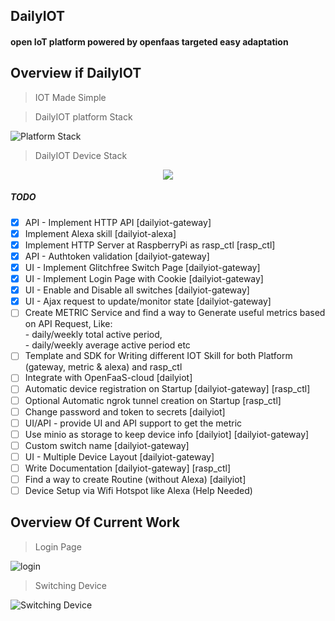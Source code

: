 ## DailyIOT
#### open IoT platform powered by openfaas targeted easy adaptation

## Overview if DailyIOT
> IOT Made Simple
   
    
> DailyIOT platform Stack 

![Platform Stack](https://farm1.staticflickr.com/886/42417890132_50ae4d91e7_b.jpg)

> DailyIOT Device Stack

<p align="center">
   <img src="https://farm2.staticflickr.com/1750/42468785871_f50f33d489_b.jpg">
</p>


##### TODO
- [x] API - Implement HTTP API [dailyiot-gateway]
- [x] Implement Alexa skill [dailyiot-alexa]
- [X] Implement HTTP Server at RaspberryPi as rasp_ctl [rasp_ctl]
- [x] API - Authtoken validation [dailyiot-gateway]
- [x] UI - Implement Glitchfree Switch Page [dailyiot-gateway]
- [x] UI - Implement Login Page with Cookie [dailyiot-gateway]
- [x] UI - Enable and Disable all switches [dailyiot-gateway]
- [x] UI - Ajax request to update/monitor state [dailyiot-gateway] 
- [ ] Create METRIC Service and find a way to Generate useful metrics based on API Request, Like:  
      - daily/weekly total active period,  
      - daily/weekly average active period etc
- [ ] Template and SDK for Writing different IOT Skill for both Platform (gateway, metric & alexa) and rasp_ctl
- [ ] Integrate with OpenFaaS-cloud [dailyiot]
- [ ] Automatic device registration on Startup [dailyiot-gateway] [rasp_ctl]
- [ ] Optional Automatic ngrok tunnel creation on Startup [rasp_ctl]
- [ ] Change password and token to secrets [dailyiot]
- [ ] UI/API - provide UI and API support to get the metric     
- [ ] Use minio as storage to keep device info [dailyiot] [dailyiot-gateway]
- [ ] Custom switch name [dailyiot-gateway]
- [ ] UI - Multiple Device Layout [dailyiot-gateway]
- [ ] Write Documentation [dailyiot-gateway] [rasp_ctl]
- [ ] Find a way to create Routine (without Alexa) [dailyiot]
- [ ] Device Setup via Wifi Hotspot like Alexa (Help Needed) 

## Overview Of Current Work

> Login Page

![login](https://farm1.staticflickr.com/897/41565051815_a44470fb4e_h.jpg)

> Switching Device

![Switching Device](https://farm2.staticflickr.com/1760/42467480791_c831254071_b.jpg)

